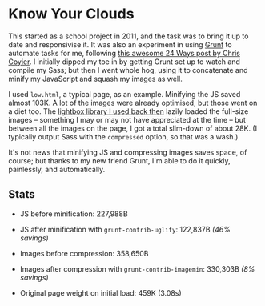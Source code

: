 Know Your Clouds
================

This started as a school project in 2011, and the task was to bring it up to date and responsivise it. It was also an experiment in using [Grunt](http://gruntjs.com/) to automate tasks for me, following [this awesome 24 Ways post by Chris Coyier](http://24ways.org/2013/grunt-is-not-weird-and-hard/). I initially dipped my toe in by getting Grunt set up to watch and compile my Sass; but then I went whole hog, using it to concatenate and minify my JavaScript and squash my images as well.

I used `low.html`, a typical page, as an example. Minifying the JS saved almost 103K. A lot of the images were already optimised, but those went on a diet too. The [lightbox library I used back then](http://lokeshdhakar.com/projects/lightbox2/) lazily loaded the full-size images &ndash; something I may or may not have appreciated at the time &ndash; but between all the images on the page, I got a total slim-down of about 28K. (I typically output Sass with the `compressed` option, so that was a wash.)

It's not news that minifying JS and compressing images saves space, of course; but thanks to my new friend Grunt, I'm able to do it quickly, painlessly, and automatically.

Stats
-----

- JS before minification: 227,988B
- JS after minification with `grunt-contrib-uglify`: 122,837B *(46% savings)*

- Images before compression: 358,650B
- Images after compression with `grunt-contrib-imagemin`: 330,303B *(8% savings)*

- Original page weight on initial load: 459K (3.08s)
